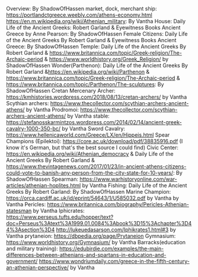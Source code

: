 Overview: By ShadowOfHassen
market, dock, merchant ship:
https://portlandctgreece.weebly.com/athens-economy.html
https://en.m.wikipedia.org/wiki/Athenian_military: By Vantha
House: Daily Life of the Ancient Greeks: Robert Garland & Eyewitness Books Ancient Greece by Anne Pearson: By ShadowOfHassen
Female Citizens: Daily Life of the Ancient Greeks By Robert Garland & Eyewitness Books Ancient Greece: By ShadowOfHassen
Temple: Daily Life of the Ancient Greeks By Robert Garland & https://www.britannica.com/topic/Greek-religion/The-Archaic-period & https://www.worldhistory.org/Greek_Religion/ by ShadowOfHassen
Wonder(Parthenon):  Daily Life of the Ancient Greeks By Robert Garland &https://en.wikipedia.org/wiki/Parthenon & https://www.britannica.com/topic/Greek-religion/The-Archaic-period & https://www.britannica.com/topic/Parthenon/The-sculptures: By ShadowOfHassen
Cretan Mercenary Archer: https://kmhistories.wordpress.com/2018/08/13/cretan-archers/ by Vantha
Scythian archers: https://www.thecollector.com/scythian-archers-ancient-athens/ by Vantha
Prodromoi: https://www.thecollector.com/scythian-archers-ancient-athens/ by Vantha 
stable: https://stefanosskarmintzos.wordpress.com/2014/02/14/ancient-greek-cavalry-1000-350-bc/ by Vantha
Sword Cavalry: https://www.hellenicaworld.com/Greece/LX/en/Hippeis.html
Spear Champions (Epilektoi):
https://core.ac.uk/download/pdf/38835916.pdf (I know it's German, but that's the best source I could find)
Civic Center: https://en.wikipedia.org/wiki/Athenian_democracy & Daily Life of the Ancient Greeks By Robert Garland & https://www.thevintagenews.com/2017/01/23/in-ancient-athens-citizens-could-vote-to-banish-any-person-from-the-city-state-for-10-years/: By ShadowOfHassen
Spearman: https://www.warhistoryonline.com/war-articles/athenian-hoplites.html by Vantha
Fishing:  Daily Life of the Ancient Greeks By Robert Garland: By ShadowOfHassen
Marine Champion: https://orca.cardiff.ac.uk/id/eprint/54643/1/U585032.pdf by Vantha
by Vantha
Pericles: https://www.britannica.com/biography/Pericles-Athenian-statesman by Vantha
Iphicrates:
https://www.perseus.tufts.edu/hopper/text?doc=Perseus%3Atext%3A1999.01.0084%3Abook%3D15%3Achapter%3D44%3Asection%3D4
http://lukeuedasarson.com/Iphikrates1.html#3
by Vantha
prytaneion:
https://dbpedia.org/page/Prytaneion
Gymnasium:
https://www.worldhistory.org/Gymnasium/ by Vantha
Barracks(education and military training):
https://edubirdie.com/examples/the-main-differences-between-athenians-and-spartans-in-education-and-government/
https://www.wondriumdaily.com/greece-in-the-fifth-century-an-athenian-perspective/ by Vantha
